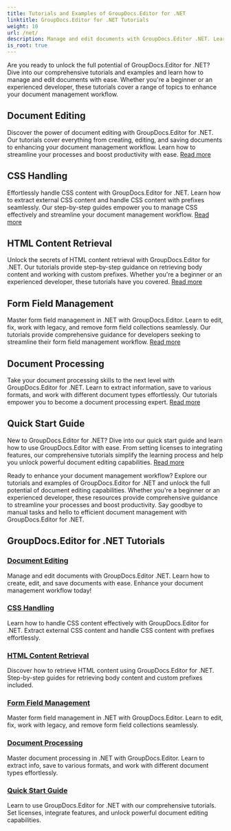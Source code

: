 ```yaml
---
title: Tutorials and Examples of GroupDocs.Editor for .NET 
linktitle: GroupDocs.Editor for .NET Tutorials
weight: 10
url: /net/
description: Manage and edit documents with GroupDocs.Editor .NET. Learn document processing, document editing, HTML content retrieval, form field management, and more!
is_root: true
---
```


Are you ready to unlock the full potential of GroupDocs.Editor for .NET? Dive into our comprehensive tutorials and examples and learn how to manage and edit documents with ease. Whether you're a beginner or an experienced developer, these tutorials cover a range of topics to enhance your document management workflow.

## Document Editing

Discover the power of document editing with GroupDocs.Editor for .NET. Our tutorials cover everything from creating, editing, and saving documents to enhancing your document management workflow. Learn how to streamline your processes and boost productivity with ease. [Read more](./document-editing/)

## CSS Handling

Effortlessly handle CSS content with GroupDocs.Editor for .NET. Learn how to extract external CSS content and handle CSS content with prefixes seamlessly. Our step-by-step guides empower you to manage CSS effectively and streamline your document management workflow. [Read more](./css-handling/)

## HTML Content Retrieval

Unlock the secrets of HTML content retrieval with GroupDocs.Editor for .NET. Our tutorials provide step-by-step guidance on retrieving body content and working with custom prefixes. Whether you're a beginner or an experienced developer, these tutorials have you covered. [Read more](./html-content-retrieval/)

## Form Field Management

Master form field management in .NET with GroupDocs.Editor. Learn to edit, fix, work with legacy, and remove form field collections seamlessly. Our tutorials provide comprehensive guidance for developers seeking to streamline their form field management workflow. [Read more](./form-field-management/)

## Document Processing

Take your document processing skills to the next level with GroupDocs.Editor for .NET. Learn to extract information, save to various formats, and work with different document types effortlessly. Our tutorials empower you to become a document processing expert. [Read more](./document-processing/)

## Quick Start Guide

New to GroupDocs.Editor for .NET? Dive into our quick start guide and learn how to use GroupDocs.Editor with ease. From setting licenses to integrating features, our comprehensive tutorials simplify the learning process and help you unlock powerful document editing capabilities. [Read more](./quick-start-guide/)

Ready to enhance your document management workflow? Explore our tutorials and examples of GroupDocs.Editor for .NET and unlock the full potential of document editing capabilities. Whether you're a beginner or an experienced developer, these resources provide comprehensive guidance to streamline your processes and boost productivity. Say goodbye to manual tasks and hello to efficient document management with GroupDocs.Editor for .NET.
## GroupDocs.Editor for .NET Tutorials 
### [Document Editing](./document-editing/)
Manage and edit documents with GroupDocs.Editor .NET. Learn how to create, edit, and save documents with ease. Enhance your document management workflow today!
### [CSS Handling](./css-handling/)
Learn how to handle CSS content effectively with GroupDocs.Editor for .NET. Extract external CSS content and handle CSS content with prefixes effortlessly.
### [HTML Content Retrieval](./html-content-retrieval/)
Discover how to retrieve HTML content using GroupDocs.Editor for .NET. Step-by-step guides for retrieving body content and custom prefixes included.
### [Form Field Management](./form-field-management/)
Master form field management in .NET with GroupDocs.Editor. Learn to edit, fix, work with legacy, and remove form field collections seamlessly.
### [Document Processing](./document-processing/)
Master document processing in .NET with GroupDocs.Editor. Learn to extract info, save to various formats, and work with different document types effortlessly.
### [Quick Start Guide](./quick-start-guide/)
Learn to use GroupDocs.Editor for .NET with our comprehensive tutorials. Set licenses, integrate features, and unlock powerful document editing capabilities.